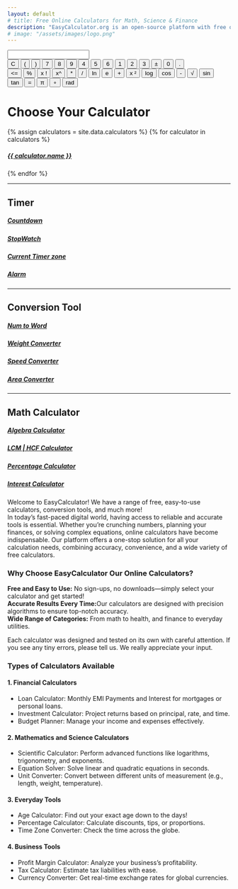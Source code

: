 ```yaml
---
layout: default
# title: Free Online Calculators for Math, Science & Finance
description: "EasyCalculator.org is an open-source platform with free online calculators for math, science, and finance. Fast, accurate results—no registration needed! "
# image: "/assets/images/logo.png"
---
```

<link rel="stylesheet" href="{{ '/assets/css/calculator.css' | relative_url }}">
<!-- Calculator start -->
<div class="calculator">
  <input type="text" id="screen" maxlength="20">
<div class="calc-buttons">
<div class="functions-one">
        <button class="button triggers">C</button>
        <button class="button basic-stuff">(</button>
        <button class="button basic-stuff">)</button>
        <button class="button numbers">7</button>
        <button class="button numbers">8</button>
        <button class="button numbers">9</button>
        <button class="button numbers">4</button>
        <button class="button numbers">5</button>
        <button class="button numbers">6</button>
        <button class="button numbers">1</button>
        <button class="button numbers">2</button>
        <button class="button numbers">3</button>
        <button class="button basic-stuff">±</button>
        <button class="button numbers">0</button>
        <button class="button basic-stuff">.</button>
</div>   
 <div class="functions-two">
            <button class="button triggers">&#60;=</button>
            <button class="button complex-stuff">%</button>
            <button class="button complex-stuff">x !</button>
            <button class="button complex-stuff">x^</button>
            <button class="button basic-stuff">*</button>
            <button class="button basic-stuff">/</button>
            <button class="button complex-stuff">ln</button>
            <button class="button complex-stuff">e</button>
            <button class="button basic-stuff">+</button>
            <button class="button complex-stuff">x ²</button>
            <button class="button complex-stuff">log</button>
            <button class="button complex-stuff">cos</button>
            <button class="button basic-stuff">-</button>
            <button class="button complex-stuff">√</button>
            <button class="button complex-stuff">sin</button>
            <button class="button complex-stuff">tan</button>
            <button class="button triggers">=</button>
            <button class="button complex-stuff">&#x003C0;</button>
            <button class="button complex-stuff">∘</button>
            <button class="button complex-stuff">rad</button>
        </div>
      </div>
    </div>
<!-- calculator end -->


<!-- Article -->
<div class="container py-5">
    <h1 class="text-center mb-4">Choose Your Calculator</h1>
    <div class="row g-4 p-3 " >
        {% assign calculators = site.data.calculators %}
        {% for calculator in calculators %}
        <div class="col-md-3 g-4 p-3  ">
            <a class="text-decoration-none" href="{{ calculator.link }}">
                <div class="calculator-box text-center">
                    <i class="fa-solid {{ calculator.icon }} fa-2xl py-4" style="color: {{ calculator.color }};"></i>
                    <h5>{{ calculator.name }}</h5>
                </div>
            </a>
        </div>
        {% endfor %}
</div>
<hr>
<h2>Timer</h2>
 <div class="row g-4 p-3 ">

<div class="col-md-3 g-4 p-3  ">
<a class="text-decoration-none" href="/countdown">
                <div class="calculator-box text-center">
                    <i class="fa-solid fa-stopwatch-20 fa-2xl py-4" style="color: #B197FC;"></i>
                    <h5>Countdown</h5>
                </div>
            </a>
  </div>
        
 <div class="col-md-3 g-4 p-3  ">
            <a class="text-decoration-none" href="/stopwatch">
                <div class="calculator-box text-center">
                    <i class="fa-solid fa-stopwatch fa-2xl py-4" style="color: #B197FC;"></i>
                    <h5>StopWatch</h5>
                </div>
            </a>
  </div>
        
 <div class="col-md-3 g-4 p-3  ">
            <a class="text-decoration-none" href="/current-time">
                <div class="calculator-box text-center">
                    <i class="fa-solid fa-clock fa-2xl py-4" style="color: #74C0FC;"></i>
                    <h5>Current Timer zone</h5>
                </div>
            </a>
        </div>
 <div class="col-md-3 g-4 p-3  ">
            <a class="text-decoration-none" href="#">
                <div class="calculator-box text-center">
                    <i class="fa-solid fa-bell fa-2xl py-4" style="color: green;"></i>
                    <h5>Alarm</h5>
                </div>
            </a>
        </div>
 </div>
 <!-- conversion-tool -->
<hr>
<h2>Conversion Tool</h2>
 <div class="row g-4 p-3 ">

<div class="col-md-3 g-4 p-3  ">
<a class="text-decoration-none" href="/number-to-word-converter">
                <div class="calculator-box text-center">
                    <i class="fa-solid fa-arrow-up-a-z fa-2xl py-4" style="color: #B197FC;"></i>
                    <h5>Num to Word</h5>
                </div>
            </a>
  </div>
        
 <div class="col-md-3 g-4 p-3  ">
            <a class="text-decoration-none" href="#">
                <div class="calculator-box text-center">
                    <i class="fa-solid fa-weight-scale fa-2xl py-4" style="color: #B197FC;"></i>
                    <h5>Weight Converter</h5>
                </div>
            </a>
  </div>

 <div class="col-md-3 g-4 p-3  ">
            <a class="text-decoration-none" href="#">
                <div class="calculator-box text-center">
                    <i class="fa-solid fa-gauge fa-2xl py-4" style="color: #74C0FC;"></i>
                    <h5>Speed Converter</h5>
                </div>
            </a>
        </div>
 <div class="col-md-3 g-4 p-3  ">
            <a class="text-decoration-none" href="#">
                <div class="calculator-box text-center">
                    <i class="fa-solid fa-ruler-combined fa-2xl py-4" style="color: green;"></i>
                    <h5>Area Converter</h5>
                </div>
            </a>
        </div>
 </div>

  
<!-- conversion-tool end-->
<!-- Math Calculator -->
<hr>
<h2>Math Calculator</h2>
 <div class="row g-4 p-3 ">

<div class="col-md-3 g-4 p-3  ">
<a class="text-decoration-none" href="#">
                <div class="calculator-box text-center">
                    <i class="fa-solid fa-circle-plus fa-2xl py-4" style="color: #B197FC;"></i>
                    <h5>Algebra Calculator</h5>
                </div>
            </a>
  </div>
        
 <div class="col-md-3 g-4 p-3  ">
            <a class="text-decoration-none" href="/lcm-calculator">
                <div class="calculator-box text-center">
                    <i class="fa-solid fa-circle-xmark fa-2xl py-4" style="color: #B197FC;"></i>
                    <h5>LCM | HCF Calculator</h5>
                </div>
            </a>
  </div>
        
 <div class="col-md-3 g-4 p-3  ">
            <a class="text-decoration-none" href="/percentage-calculator">
                <div class="calculator-box text-center">
                    <i class="fa-solid fa-percent fa-2xl py-4" style="color: #63E6BE;"></i>
                    <h5>Percentage Calculator</h5>
                </div>
            </a>
        </div>

 <div class="col-md-3 g-4 p-3  ">
            <a class="text-decoration-none" href="#">
                <div class="calculator-box text-center">
                    <i class="fa-solid fa-plus-minus fa-2xl py-4" style="color: green;"></i>
                    <h5>Interest Calculator</h5>
                </div>
            </a>
        </div>
 </div>



<!-- Math Calculator Closed -->

<p>Welcome to EasyCalculator! We have a range of free, easy-to-use calculators, conversion tools, and much more! <br>In today’s fast-paced digital world, having access to reliable and accurate tools is essential. Whether you’re crunching numbers, planning your finances, or solving complex equations, online calculators have become indispensable. Our platform offers a one-stop solution for all your calculation needs, combining accuracy, convenience, and a wide variety of free calculators.</p>

 <h3>Why Choose EasyCalculator Our Online Calculators?</h3><p><strong>Free and Easy to Use:</strong> No sign-ups, no downloads—simply select your calculator and get started!<br><strong>Accurate Results Every Time:</strong>Our calculators are designed with precision algorithms to ensure top-notch accuracy.<br><strong>Wide Range of Categories:</strong> From math to health, and finance to everyday utilities.</p><p>Each calculator was designed and tested on its own with careful attention. If you see any tiny errors, please tell us. We really appreciate your input.</p>

<h3><strong>Types of Calculators Available</strong></h3>

<h4><strong>1. Financial Calculators</strong></h4><ul><li>Loan Calculator: Monthly EMI Payments and Interest for mortgages or personal loans.</li><li>Investment Calculator: Project returns based on principal, rate, and time.</li><li>Budget Planner: Manage your income and expenses effectively.</li></ul>

 <h4><strong>2. Mathematics and Science Calculators</strong></h4><ul><li>Scientific Calculator: Perform advanced functions like logarithms, trigonometry, and exponents.</li> <li>Equation Solver: Solve linear and quadratic equations in seconds.</li><li>Unit Converter: Convert between different units of measurement (e.g., length, weight, temperature).</li></ul>

 <h4><strong>3. Everyday Tools</strong></h4><ul><li>Age Calculator: Find out your exact age down to the days!</li><li>Percentage Calculator: Calculate discounts, tips, or proportions.</li><li>Time Zone Converter: Check the time across the globe.</li></ul>
<h4><strong>4. Business Tools</strong></h4><ul><li>Profit Margin Calculator: Analyze your business’s profitability.</li><li>Tax Calculator: Estimate tax liabilities with ease.</li>
<li>Currency Converter: Get real-time exchange rates for global currencies.</li></ul>
</div>
<script src="{{ '/assets/js/scientific-calculator.js' | relative_url }}"></script>